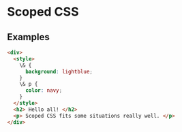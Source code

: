 # Scoped CSS

## Examples

```html
<div>
  <style>
    \& {
      background: lightblue;
    }
    \& p {
      color: navy;
    }
  </style>
  <h2> Hello all! </h2>
  <p> Scoped CSS fits some situations really well. </p>
</div>
```
